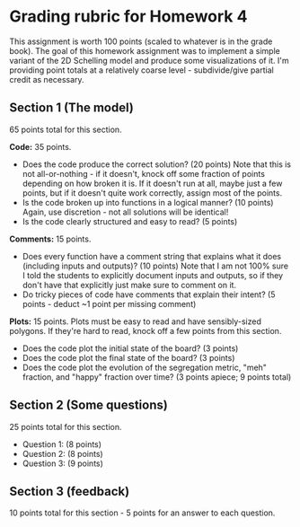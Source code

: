 # Grading rubric for Homework 4

This assignment is worth 100 points (scaled to whatever is in the grade book).  The goal of this homework assignment was to implement a simple variant of the 2D Schelling model and produce some visualizations of it.  I'm providing point totals at a relatively coarse level - subdivide/give partial credit as necessary.

## Section 1 (The model)

65 points total for this section.

**Code:** 35 points.

* Does the code produce the correct solution? (20 points)  Note that this is not all-or-nothing - if it doesn't, knock off some fraction of points depending on how broken it is.  If it doesn't run at all, maybe just a few points, but if it doesn't quite work correctly, assign most of the points.
* Is the code broken up into functions in a logical manner? (10 points)  Again, use discretion - not all solutions will be identical!
* Is the code clearly structured and easy to read? (5 points)

**Comments:** 15 points.

* Does every function have a comment string that explains what it does (including inputs and outputs)? (10 points) Note that I am not 100% sure I told the students to explicitly document inputs and outputs, so if they don't have that explicitly just make sure to comment on it.
* Do tricky pieces of code have comments that explain their intent?  (5 points - deduct ~1 point per missing comment)

**Plots:** 15 points.  Plots must be easy to read and have sensibly-sized polygons.  If they're hard to read, knock off a few points from this section.

* Does the code plot the initial state of the board? (3 points)
* Does the code plot the final state of the board? (3 points)
* Does the code plot the evolution of the segregation metric, "meh" fraction, and "happy" fraction over time?  (3 points apiece; 9 points total)

## Section 2 (Some questions)

25 points total for this section.  

* Question 1: (8 points)
* Question 2: (8 points)
* Question 3: (9 points)

## Section 3 (feedback)

10 points total for this section - 5 points for an answer to each question.